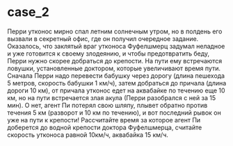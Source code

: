 # case_2
Перри утконос мирно спал летним солнечным утром, но в полдень его вызвали в секретный офис, где он получил очередное задание. Оказалось, что заклятый враг утконоса Фуфелшмерц задумал неладное и уже готовится к своему злодеянию, и чтобы предотвратить беду, Перри нужно скорее добраться до крепости. На пути ему встречаются ловушки, установленные доктором, которые увеличивают время пути. Сначала Перри надо перевести бабушку через дорогу (длина пешехода 5 метров, скорость бабушки 1 км/ч), затем добраться до причала (длина дороги 10 км), от причала утконос едет на аквабайке по течению еще 10 км, но на пути встречается злая акула (Перри разобрался с ней за 15 мин). О нет, агент Пи потерял свою шляпу, плывет обратно против течения 5 км (разворот и 10 км по течению), и вот последний рывок он уже на пути к крепости! 
Рассчитайте время за которое агент Пи  доберется до водной крепости доктора Фуфелшмерца, считайте скорость утконоса равной 10км/ч, аквабайка 15 км/ч.
